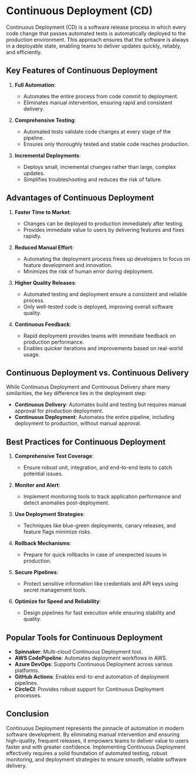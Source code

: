 # Continuous Deployment (CD)

Continuous Deployment (CD) is a software release process in which every code change that passes automated tests is automatically deployed to the production environment. This approach ensures that the software is always in a deployable state, enabling teams to deliver updates quickly, reliably, and efficiently.

## Key Features of Continuous Deployment

1. **Full Automation**:
   - Automates the entire process from code commit to deployment.
   - Eliminates manual intervention, ensuring rapid and consistent delivery.

2. **Comprehensive Testing**:
   - Automated tests validate code changes at every stage of the pipeline.
   - Ensures only thoroughly tested and stable code reaches production.

3. **Incremental Deployments**:
   - Deploys small, incremental changes rather than large, complex updates.
   - Simplifies troubleshooting and reduces the risk of failure.

## Advantages of Continuous Deployment

1. **Faster Time to Market**:
   - Changes can be deployed to production immediately after testing.
   - Provides immediate value to users by delivering features and fixes rapidly.

2. **Reduced Manual Effort**:
   - Automating the deployment process frees up developers to focus on feature development and innovation.
   - Minimizes the risk of human error during deployment.

3. **Higher Quality Releases**:
   - Automated testing and deployment ensure a consistent and reliable process.
   - Only well-tested code is deployed, improving overall software quality.

4. **Continuous Feedback**:
   - Rapid deployment provides teams with immediate feedback on production performance.
   - Enables quicker iterations and improvements based on real-world usage.

## Continuous Deployment vs. Continuous Delivery

While Continuous Deployment and Continuous Delivery share many similarities, the key difference lies in the deployment step:

- **Continuous Delivery**: Automates build and testing but requires manual approval for production deployment.
- **Continuous Deployment**: Automates the entire pipeline, including deployment to production, without manual approval.

## Best Practices for Continuous Deployment

1. **Comprehensive Test Coverage**:
   - Ensure robust unit, integration, and end-to-end tests to catch potential issues.

2. **Monitor and Alert**:
   - Implement monitoring tools to track application performance and detect anomalies post-deployment.

3. **Use Deployment Strategies**:
   - Techniques like blue-green deployments, canary releases, and feature flags minimize risks.

4. **Rollback Mechanisms**:
   - Prepare for quick rollbacks in case of unexpected issues in production.

5. **Secure Pipelines**:
   - Protect sensitive information like credentials and API keys using secret management tools.

6. **Optimize for Speed and Reliability**:
   - Design pipelines for fast execution while ensuring stability and quality.

## Popular Tools for Continuous Deployment

- **Spinnaker**: Multi-cloud Continuous Deployment tool.
- **AWS CodePipeline**: Automates deployment workflows in AWS.
- **Azure DevOps**: Supports Continuous Deployment across various platforms.
- **GitHub Actions**: Enables end-to-end automation of deployment pipelines.
- **CircleCI**: Provides robust support for Continuous Deployment processes.

## Conclusion

Continuous Deployment represents the pinnacle of automation in modern software development. By eliminating manual intervention and ensuring high-quality, frequent releases, it empowers teams to deliver value to users faster and with greater confidence. Implementing Continuous Deployment effectively requires a solid foundation of automated testing, robust monitoring, and deployment strategies to ensure smooth, reliable software delivery.


